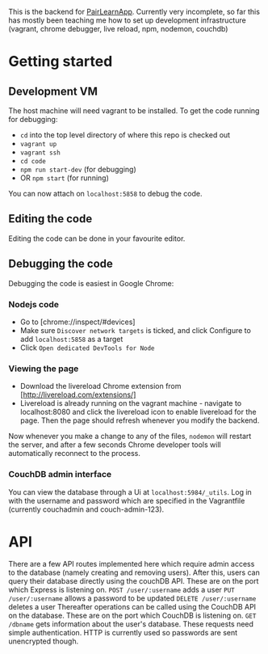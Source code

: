 This is the backend for [PairLearnApp](https://github.com/bwindsor/PairLearnApp).
Currently very incomplete, so far this has mostly been teaching me how to set up development infrastructure (vagrant, chrome debugger, live reload, npm, nodemon, couchdb)

# Getting started
## Development VM
The host machine will need vagrant to be installed.
To get the code running for debugging:
* `cd` into the top level directory of where this repo is checked out
* `vagrant up`
* `vagrant ssh`
* `cd code`
* `npm run start-dev` (for debugging)
* OR `npm start` (for running)

You can now attach on `localhost:5858` to debug the code.

## Editing the code
Editing the code can be done in your favourite editor.

## Debugging the code
Debugging the code is easiest in Google Chrome:
### Nodejs code
* Go to [chrome://inspect/#devices]
* Make sure `Discover network targets` is ticked, and click Configure to add `localhost:5858` as a target
* Click `Open dedicated DevTools for Node`
### Viewing the page
* Download the livereload Chrome extension from [http://livereload.com/extensions/]
* Livereload is already running on the vagrant machine - navigate to localhost:8080 and click the livereload icon to enable livereload for the page. Then the page should refresh whenever you modify the backend.

Now whenever you make a change to any of the files, `nodemon` will restart the server, and after a few seconds Chrome developer tools will automatically reconnect to the process.
### CouchDB admin interface
You can view the database through a Ui at `localhost:5984/_utils`. Log in with the username and password which are specified in the Vagrantfile (currently couchadmin and couch-admin-123).

# API
There are a few API routes implemented here which require admin access to the database (namely creating and removing users). After this, users can query their database directly using the couchDB API. These are on the port which Express is listening on.
`POST /user/:username` adds a user
`PUT /user/:username` allows a password to be updated
`DELETE /user/:username` deletes a user
Thereafter operations can be called using the CouchDB API on the database. These are on the port which CouchDB is listening on.
`GET /dbname` gets information about the user's database. These requests need simple authentication. HTTP is currently used so passwords are sent unencrypted though.